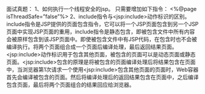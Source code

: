 面试真题：
1、如何执行一个线程安全的jsp。
只需要增加如下指令：
	<%@page isThreadSafe=”false”%>
2、include指令与\<jsp:include>动作标识的区别。
include指令是JSP提供的页面包含指令，它可以将一个JSP页面包含到另一个JSP页面中实现JSP页面的重用，include指令是静态包含，即被包含文件中所有内容会被原样包含到该JSP页面中。即使被包含文件中有JSP代码，在包含时也不会被编译执行。将两个页面组合成一个页面后编译处理，最后返回结果页面。
\<jsp:include>动作标识用于包含其他页面，被包含的页面可以是动态页面或静态页面。\<jsp:include>包含的原理是将被包含的页面编译处理后将结果包含在页面中，当浏览器第1次请求一个使用\<jsp:include>包含其他页面的页面时，Web容器首先会编译被包含的页面。然后将编译处理后的返回结果包含在页面中，之后编译包含页面，最后将两个页面组合的结果回应给浏览器。
